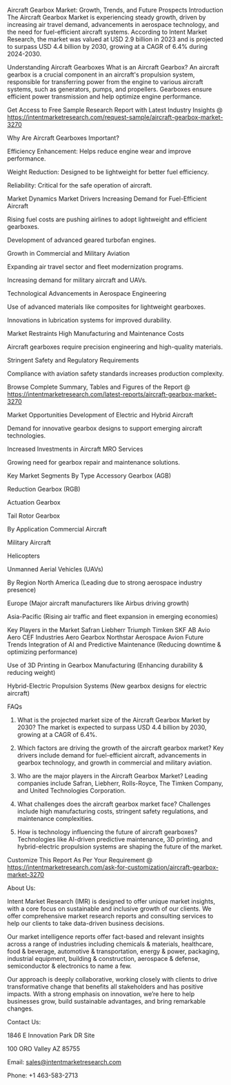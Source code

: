 Aircraft Gearbox Market: Growth, Trends, and Future Prospects
Introduction
The Aircraft Gearbox Market is experiencing steady growth, driven by increasing air travel demand, advancements in aerospace technology, and the need for fuel-efficient aircraft systems. According to Intent Market Research, the market was valued at USD 2.9 billion in 2023 and is projected to surpass USD 4.4 billion by 2030, growing at a CAGR of 6.4% during 2024-2030.

Understanding Aircraft Gearboxes
What is an Aircraft Gearbox?
An aircraft gearbox is a crucial component in an aircraft's propulsion system, responsible for transferring power from the engine to various aircraft systems, such as generators, pumps, and propellers. Gearboxes ensure efficient power transmission and help optimize engine performance.

Get Access to Free Sample Research Report with Latest Industry Insights @  https://intentmarketresearch.com/request-sample/aircraft-gearbox-market-3270

Why Are Aircraft Gearboxes Important?

Efficiency Enhancement: Helps reduce engine wear and improve performance.

Weight Reduction: Designed to be lightweight for better fuel efficiency.

Reliability: Critical for the safe operation of aircraft.

Market Dynamics
Market Drivers
Increasing Demand for Fuel-Efficient Aircraft

Rising fuel costs are pushing airlines to adopt lightweight and efficient gearboxes.

Development of advanced geared turbofan engines.

Growth in Commercial and Military Aviation

Expanding air travel sector and fleet modernization programs.

Increasing demand for military aircraft and UAVs.

Technological Advancements in Aerospace Engineering

Use of advanced materials like composites for lightweight gearboxes.

Innovations in lubrication systems for improved durability.

Market Restraints
High Manufacturing and Maintenance Costs

Aircraft gearboxes require precision engineering and high-quality materials.

Stringent Safety and Regulatory Requirements

Compliance with aviation safety standards increases production complexity.

Browse Complete Summary, Tables and Figures of the Report @ https://intentmarketresearch.com/latest-reports/aircraft-gearbox-market-3270 

Market Opportunities
Development of Electric and Hybrid Aircraft

Demand for innovative gearbox designs to support emerging aircraft technologies.

Increased Investments in Aircraft MRO Services

Growing need for gearbox repair and maintenance solutions.

Key Market Segments
By Type
Accessory Gearbox (AGB)

Reduction Gearbox (RGB)

Actuation Gearbox

Tail Rotor Gearbox

By Application
Commercial Aircraft

Military Aircraft

Helicopters

Unmanned Aerial Vehicles (UAVs)

By Region
North America (Leading due to strong aerospace industry presence)

Europe (Major aircraft manufacturers like Airbus driving growth)

Asia-Pacific (Rising air traffic and fleet expansion in emerging economies)

Key Players in the Market
Safran
Liebherr
Triumph
Timken
SKF AB
Avio Aero
CEF Industries
Aero Gearbox
Northstar Aerospace
Avion
Future Trends
Integration of AI and Predictive Maintenance (Reducing downtime & optimizing performance)

Use of 3D Printing in Gearbox Manufacturing (Enhancing durability & reducing weight)

Hybrid-Electric Propulsion Systems (New gearbox designs for electric aircraft)

FAQs
1. What is the projected market size of the Aircraft Gearbox Market by 2030?
The market is expected to surpass USD 4.4 billion by 2030, growing at a CAGR of 6.4%.

2. Which factors are driving the growth of the aircraft gearbox market?
Key drivers include demand for fuel-efficient aircraft, advancements in gearbox technology, and growth in commercial and military aviation.

3. Who are the major players in the Aircraft Gearbox Market?
Leading companies include Safran, Liebherr, Rolls-Royce, The Timken Company, and United Technologies Corporation.

4. What challenges does the aircraft gearbox market face?
Challenges include high manufacturing costs, stringent safety regulations, and maintenance complexities.

5. How is technology influencing the future of aircraft gearboxes?
Technologies like AI-driven predictive maintenance, 3D printing, and hybrid-electric propulsion systems are shaping the future of the market.


Customize This Report As Per Your Requirement @  https://intentmarketresearch.com/ask-for-customization/aircraft-gearbox-market-3270

About Us:

Intent Market Research (IMR) is designed to offer unique market insights, with a core focus on sustainable and inclusive growth of our clients. We offer comprehensive market research reports and consulting services to help our clients to take data-driven business decisions.

Our market intelligence reports offer fact-based and relevant insights across a range of industries including chemicals & materials, healthcare, food & beverage, automotive & transportation, energy & power, packaging, industrial equipment, building & construction, aerospace & defense, semiconductor & electronics to name a few.

Our approach is deeply collaborative, working closely with clients to drive transformative change that benefits all stakeholders and has positive impacts. With a strong emphasis on innovation, we’re here to help businesses grow, build sustainable advantages, and bring remarkable changes.

Contact Us:

1846 E Innovation Park DR Site

100 ORO Valley AZ 85755

Email: sales@intentmarketresearch.com

Phone: +1 463-583-2713
